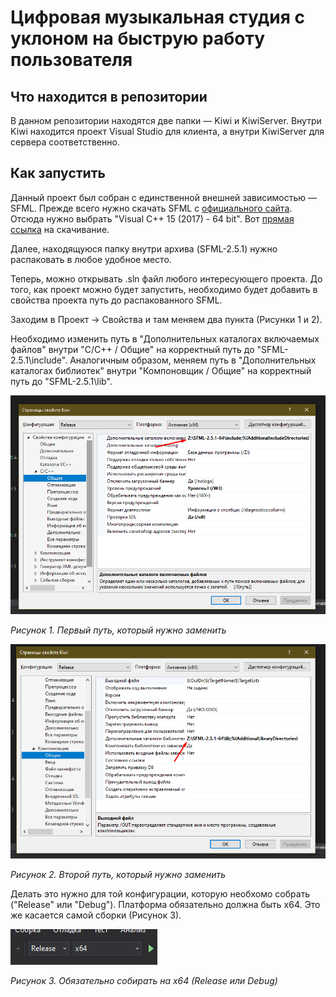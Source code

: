 # Цифровая музыкальная студия с уклоном на быструю работу пользователя


## Что находится в репозитории

В данном репозитории находятся две папки &mdash; Kiwi и KiwiServer. Внутри Kiwi находится проект Visual Studio для клиента, а внутри KiwiServer для сервера соответственно.

## Как запустить

Данный проект был собран с единственной внешней зависимостью &mdash; SFML. Прежде всего нужно скачать SFML с [официального сайта](https://www.sfml-dev.org/download/sfml/2.5.1/). Отсюда нужно выбрать "Visual C++ 15 (2017) - 64 bit". Вот [прямая ссылка](https://www.sfml-dev.org/files/SFML-2.5.1-windows-vc15-64-bit.zip) на скачивание.

Далее, находящуюся папку внутри архива (SFML-2.5.1) нужно распаковать в любое удобное место.

Теперь, можно открывать .sln файл любого интересующего проекта. До того, как проект можно будет запустить, необходимо будет добавить в свойства проекта путь до распакованного SFML.

Заходим в Проект -> Свойства и там меняем два пункта (Рисунки 1 и 2). 

Необходимо изменить путь в "Дополнительных каталогах включаемых файлов" внутри "C/C++ / Общие" на корректный путь до "SFML-2.5.1\include". Аналогичным образом, меняем путь в "Дополнительных каталогах библиотек" внутри "Компоновщик / Общие" на корректный путь до "SFML-2.5.1\lib".

![Рисунок 1](Screenshots/Screenshot_1.png)

_Рисунок 1. Первый путь, который нужно заменить_

![Рисунок 2](Screenshots/Screenshot_2.png)

_Рисунок 2. Второй путь, который нужно заменить_

Делать это нужно для той конфигурации, которую необхомо собрать ("Release" или "Debug"). Платформа обязательно должна быть x64. Это же касается самой сборки (Рисунок 3).

![Рисунок 3](Screenshots/Screenshot_3.png)

_Рисунок 3. Обязательно собирать на x64 (Release или Debug)_